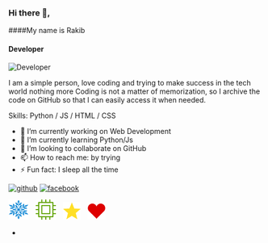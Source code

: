 ### Hi there 👋, 
####My name is Rakib
#### Developer
![Developer](https://scontent.fdac148-1.fna.fbcdn.net/v/t39.30808-6/364656190_1043964063646656_2864325230326352344_n.jpg?_nc_cat=107&cb=99be929b-3346023f&ccb=1-7&_nc_sid=730e14&_nc_eui2=AeFrQkXrTEX6z3Z6Qy4snaXU8meXEj-vx1LyZ5cSP6_HUrpx9rfaGcUIDFvH9wECq9Uy07AhSOuzSKk89AeVLYpu&_nc_ohc=AETfY6S0HtMAX9O0BID&_nc_ht=scontent.fdac148-1.fna&oh=00_AfB4g6Ipl72RrFUBFfRW_BV9Z6yTu8DdBgPUHsJMdc65mA&oe=64D078AE)

I am a simple person, love coding and trying to make success in the tech world
nothing more
Coding is not a matter of memorization, so I archive the code on GitHub so that I can easily access it when needed.

Skills: Python / JS / HTML / CSS

- 🔭 I’m currently working on Web Development 
- 🌱 I’m currently learning Python/Js 
- 👯 I’m looking to collaborate on GitHub 
- 📫 How to reach me: by trying 
- ⚡ Fun fact: I sleep all the time 


[<img src='https://cdn.jsdelivr.net/npm/simple-icons@3.0.1/icons/github.svg' alt='github' height='40'>](https://github.com/RHP-rakib007)  [<img src='https://cdn.jsdelivr.net/npm/simple-icons@3.0.1/icons/facebook.svg' alt='facebook' height='40'>](https://www.facebook.com/MD.Rakibul.Hasan510)  

<a href='https://archiveprogram.github.com/'><img src='https://raw.githubusercontent.com/acervenky/animated-github-badges/master/assets/acbadge.gif' width='40' height='40'></a> <a href='https://docs.github.com/en/developers'><img src='https://raw.githubusercontent.com/acervenky/animated-github-badges/master/assets/devbadge.gif' width='40' height='40'></a> <a href='https://stars.github.com/'><img src='https://raw.githubusercontent.com/acervenky/animated-github-badges/master/assets/starbadge.gif' width='35' height='35'></a> <a href='https://docs.github.com/en/github/supporting-the-open-source-community-with-github-sponsors'><img src='https://raw.githubusercontent.com/acervenky/animated-github-badges/master/assets/sponsorbadge.gif' width='35' height='35'></a> 



- 
